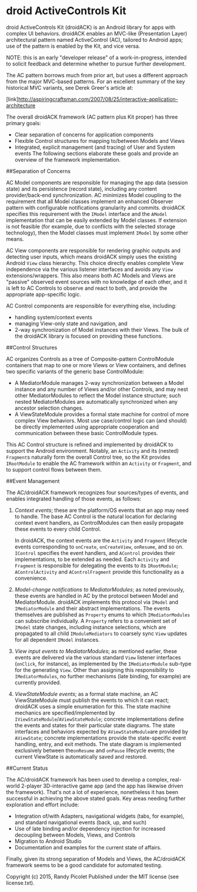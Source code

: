 
# droid ActiveControls Kit

droid ActiveControls Kit (droidACK) is an Android library for apps with complex
UI behaviors. droidACK enables an MVC-like (Presentation Layer) architectural 
pattern named ActiveControl (AC), tailored to Android apps; use of the pattern 
is enabled by the Kit, and vice versa.
 
NOTE: this is an early "developer release" of a work-in-progress, intended
to solicit feedback and determine whether to pursue further development.

The AC pattern borrows much from prior art, but uses a different approach from 
the major MVC-based patterns. For an excellent summary of the key historical 
MVC variants, see Derek Greer's article at: 

[link]http://aspiringcraftsman.com/2007/08/25/interactive-application-architecture

The overall droidACK framework (AC pattern plus Kit proper) has three primary 
goals:
- Clear separation of concerns for application components
- Flexible Control structures for mapping to/between Models and Views 
- Integrated, explicit management (and tracing) of User and System events
The following sections elaborate these goals and provide an overview of 
the framework implementation.

##Separation of Concerns

AC Model components are responsible for managing the app data (session state) 
and its persistence (record state), including any content provider/back-end 
synchronization. AC minimizes Model coupling to the requirement that 
all Model classes implement an enhanced Observer pattern with configurable 
notifications granularity and commits. droidACK specifies this requirement with 
the `IModel` interface and the `AModel` implementation that can be easily 
extended by Model classes. If extension is not feasible (for example, due to 
conflicts with the selected storage technology), then the Model classes must 
implement `IModel` by some other means.

AC View components are responsible for rendering graphic outputs and detecting 
user inputs, which means droidACK simply uses the existing Android `View` class 
hierarchy. This choice directly enables complete View independence via the 
various listener interfaces and avoids any `View` extensions/wrappers. This 
also means both AC Models and Views are "passive" observed event sources with 
no knowledge of each other, and it is left to AC Controls to observe and 
react to both, and provide the appropriate app-specific logic.

AC Control components are responsible for everything else, including:
- handling system/context events
- managing View-only state and navigation, and 
- 2-way synchronization of Model instances with their Views. 
The bulk of the droidACK library is focused on providing these functions.

##Control Structures

AC organizes Controls as a tree of Composite-pattern ControlModule containers 
that map to one or more Views or View containers, and defines two specific
variants of the generic base ControlModule:
- A MediatorModule manages 2-way synchronization between a Model instance and 
  any number of Views and/or other Controls, and may nest other MediatorModules 
  to reflect the Model instance structure; such nested MediatorModules are
  automatically synchronized when any ancestor selection changes.
- A ViewStateModule provides a formal state machine for control of more complex 
  View behaviors.
Most use case/control logic can (and should) be directly implemented using 
appropriate cooperation and communication between these basic ControlModule
types.

This AC Control structure is refined and implemented by droidACK to support 
the Android environment. Notably, an `Activity` and its (nested) `Fragment`s 
naturally form the overall Control tree, so the Kit provides `IRootModule` to 
enable the AC framework within an `Activity` or `Fragment`, and to support 
control flows between them.

##Event Management

The AC/droidACK framework recognizes four sources/types of events, and enables 
integrated handling of those events, as follows:

1. *Context events*; these are the platform/OS events that an app may need to 
   handle. The base AC Control is the natural location for declaring context 
   event handlers, as ControlModules can then easily propagate these events to 
   every child Control. 
   
   In droidACK, the context events are the `Activity` and `Fragment` lifecycle 
   events corresponding to `onCreate`, `onCreateView`, `onResume`, and so on. 
   `IControl` specifies the event handlers, and `AControl` provides their
   implementations, to be extended as needed. Each `Activity` and `Fragment` 
   is responsible for delegating the events to its `IRootModule`;
   `AControlActivity` and `AControlFragment` provide this functionality as a
   convenience.

2. *Model-change notifications to MediatorModules*; as noted previously,
   these events are handled in AC by the protocol between Model and 
   MediatorModule. droidACK implements this protocol via `IModel` and 
   `IMediatorModule` and their abstract implementations. The events themselves 
   are published as `Property` enums to which `IMediatorModules` can subscribe 
   individually. A `Property` refers to a convenient set of `IModel` state 
   changes, including instance selections, which are propagated to all 
   child `IModuleMediators` to coarsely sync `View` updates for all dependent 
   `IModel` instances.

3. *View input events to MediatorModules*; as mentioned earlier, these events 
   are delivered via the various standard `View` listener interfaces 
   (`onClick`, for instance), as implemented by the `IMediatorModule` sub-type 
   for the generating `View`. Other than assigning this responsibility to 
   `IMediatorModules`, no further mechanisms (late binding, for example) are 
   currently provided. 

4. *ViewStateModule events*; as a formal state machine, an AC ViewStateModule 
   must publish the events to which it can react; droidACK uses a simple
   enumeration for this. The state machine mechanics are specified/implemented
   by `IViewStateModule`/`AViewStateModule`; concrete implementations define
   the events and states for their particular state diagrams. The state 
   interfaces and behaviors expected by `AViewStateModule`are provided by 
   `AViewState`; concrete implementations provide the state-specific event 
   handling, entry, and exit methods. The state diagram is implemented 
   exclusively between the`onResume` and `onPause` lifecycle events; the 
   current ViewState is automatically saved and restored.

##Current Status

The AC/droidACK framework has been used to develop a complex, real-world 
2-player 3D-interactive game app (and the app has likewise driven the 
framework). That's not a lot of experience, nonetheless it has been successful 
in achieving the above stated goals. Key areas needing further exploration and
effort include:
- Integration of/with Adapters, navigational widgets (tabs, for example), and 
  standard navigational events (back, up, and such)
- Use of late binding and/or dependency injection for increased decoupling 
  between Models, Views, and Controls 
- Migration to Android Studio
- Documentation and examples for the current state of affairs. 

Finally, given its strong separation of Models and Views, the AC/droidACK
framework seems to be a good candidate for automated testing. 

Copyright (c) 2015,  Randy Picolet
Published under the MIT license (see license.txt). 
